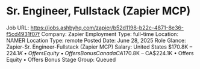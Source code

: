 # Sr. Engineer, Fullstack (Zapier MCP)

Job URL: https://jobs.ashbyhq.com/zapier/b52d1198-b22c-4871-8e36-f5cd4931f07f
Company: Zapier
Employment Type: full-time
Location: NAMER
Location Type: remote
Posted Date: June 28, 2025
Role Glance: Zapier-Sr. Engineer-Fullstack (Zapier MCP)
Salary: United States $170.8K – $224.1K • Offers Equity • Offers Bonus Canada CA$170.8K – CA$224.1K • Offers Equity • Offers Bonus
Stage Group: Queued
